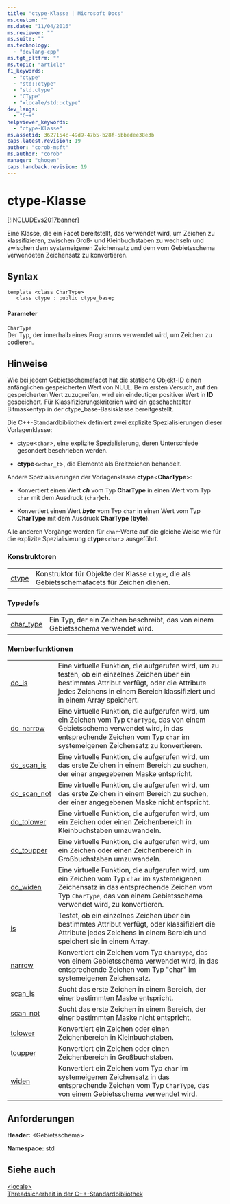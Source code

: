 ```yaml
---
title: "ctype-Klasse | Microsoft Docs"
ms.custom: ""
ms.date: "11/04/2016"
ms.reviewer: ""
ms.suite: ""
ms.technology: 
  - "devlang-cpp"
ms.tgt_pltfrm: ""
ms.topic: "article"
f1_keywords: 
  - "ctype"
  - "std::ctype"
  - "std.ctype"
  - "CType"
  - "xlocale/std::ctype"
dev_langs: 
  - "C++"
helpviewer_keywords: 
  - "ctype-Klasse"
ms.assetid: 3627154c-49d9-47b5-b28f-5bbedee38e3b
caps.latest.revision: 19
author: "corob-msft"
ms.author: "corob"
manager: "ghogen"
caps.handback.revision: 19
---
```

# ctype-Klasse
[!INCLUDE[vs2017banner](../assembler/inline/includes/vs2017banner.md)]

Eine Klasse, die ein Facet bereitstellt, das verwendet wird, um Zeichen zu klassifizieren, zwischen Groß\- und Kleinbuchstaben zu wechseln und zwischen dem systemeigenen Zeichensatz und dem vom Gebietsschema verwendeten Zeichensatz zu konvertieren.  
  
## Syntax  
  
```  
template <class CharType>  
   class ctype : public ctype_base;  
```  
  
#### Parameter  
 `CharType`  
 Der Typ, der innerhalb eines Programms verwendet wird, um Zeichen zu codieren.  
  
## Hinweise  
 Wie bei jedem Gebietsschemafacet hat die statische Objekt\-ID einen anfänglichen gespeicherten Wert von NULL.  Beim ersten Versuch, auf den gespeicherten Wert zuzugreifen, wird ein eindeutiger positiver Wert in **ID** gespeichert. Für Klassifizierungskriterien wird ein geschachtelter Bitmaskentyp in der ctype\_base\-Basisklasse bereitgestellt.  
  
 Die C\+\+\-Standardbibliothek definiert zwei explizite Spezialisierungen dieser Vorlagenklasse:  
  
-   [ctype](#vclrf_locale_ctype_class)\<`char`\>, eine explizite Spezialisierung, deren Unterschiede gesondert beschrieben werden.  
  
-   **ctype**\<`wchar_t`\>, die Elemente als Breitzeichen behandelt.  
  
 Andere Spezialisierungen der Vorlagenklasse **ctype**\<**CharType**\>:  
  
-   Konvertiert einen Wert ***ch*** vom Typ **CharType** in einen Wert vom Typ `char` mit dem Ausdruck \(`char`\)**ch**.  
  
-   Konvertiert einen Wert ***byte*** vom Typ `char` in einen Wert vom Typ **CharType** mit dem Ausdruck **CharType** \(**byte**\).  
  
 Alle anderen Vorgänge werden für `char`\-Werte auf die gleiche Weise wie für die explizite Spezialisierung **ctype**\<`char`\> ausgeführt.  
  
### Konstruktoren  
  
|||  
|-|-|  
|[ctype](../Topic/ctype::ctype.md)|Konstruktor für Objekte der Klasse `ctype`, die als Gebietsschemafacets für Zeichen dienen.|  
  
### Typedefs  
  
|||  
|-|-|  
|[char\_type](../Topic/ctype::char_type.md)|Ein Typ, der ein Zeichen beschreibt, das von einem Gebietsschema verwendet wird.|  
  
### Memberfunktionen  
  
|||  
|-|-|  
|[do\_is](../Topic/ctype::do_is.md)|Eine virtuelle Funktion, die aufgerufen wird, um zu testen, ob ein einzelnes Zeichen über ein bestimmtes Attribut verfügt, oder die Attribute jedes Zeichens in einem Bereich klassifiziert und in einem Array speichert.|  
|[do\_narrow](../Topic/ctype::do_narrow.md)|Eine virtuelle Funktion, die aufgerufen wird, um ein Zeichen vom Typ `CharType`, das von einem Gebietsschema verwendet wird, in das entsprechende Zeichen vom Typ `char` im systemeigenen Zeichensatz zu konvertieren.|  
|[do\_scan\_is](../Topic/ctype::do_scan_is.md)|Eine virtuelle Funktion, die aufgerufen wird, um das erste Zeichen in einem Bereich zu suchen, der einer angegebenen Maske entspricht.|  
|[do\_scan\_not](../Topic/ctype::do_scan_not.md)|Eine virtuelle Funktion, die aufgerufen wird, um das erste Zeichen in einem Bereich zu suchen, der einer angegebenen Maske nicht entspricht.|  
|[do\_tolower](../Topic/ctype::do_tolower.md)|Eine virtuelle Funktion, die aufgerufen wird, um ein Zeichen oder einen Zeichenbereich in Kleinbuchstaben umzuwandeln.|  
|[do\_toupper](../Topic/ctype::do_toupper.md)|Eine virtuelle Funktion, die aufgerufen wird, um ein Zeichen oder einen Zeichenbereich in Großbuchstaben umzuwandeln.|  
|[do\_widen](../Topic/ctype::do_widen.md)|Eine virtuelle Funktion, die aufgerufen wird, um ein Zeichen vom Typ `char` im systemeigenen Zeichensatz in das entsprechende Zeichen vom Typ `CharType`, das von einem Gebietsschema verwendet wird, zu konvertieren.|  
|[is](../Topic/ctype::is.md)|Testet, ob ein einzelnes Zeichen über ein bestimmtes Attribut verfügt, oder klassifiziert die Attribute jedes Zeichens in einem Bereich und speichert sie in einem Array.|  
|[narrow](../Topic/ctype::narrow.md)|Konvertiert ein Zeichen vom Typ `CharType`, das von einem Gebietsschema verwendet wird, in das entsprechende Zeichen vom Typ "char" im systemeigenen Zeichensatz.|  
|[scan\_is](../Topic/ctype::scan_is.md)|Sucht das erste Zeichen in einem Bereich, der einer bestimmten Maske entspricht.|  
|[scan\_not](../Topic/ctype::scan_not.md)|Sucht das erste Zeichen in einem Bereich, der einer bestimmten Maske nicht entspricht.|  
|[tolower](../Topic/ctype::tolower.md)|Konvertiert ein Zeichen oder einen Zeichenbereich in Kleinbuchstaben.|  
|[toupper](../Topic/ctype::toupper.md)|Konvertiert ein Zeichen oder einen Zeichenbereich in Großbuchstaben.|  
|[widen](../Topic/ctype::widen.md)|Konvertiert ein Zeichen vom Typ `char` im systemeigenen Zeichensatz in das entsprechende Zeichen vom Typ `CharType`, das von einem Gebietsschema verwendet wird.|  
  
## Anforderungen  
 **Header:** \<Gebietsschema\>  
  
 **Namespace:** std  
  
## Siehe auch  
 [\<locale\>](../standard-library/locale.md)   
 [Threadsicherheit in der C\+\+\-Standardbibliothek](../standard-library/thread-safety-in-the-cpp-standard-library.md)